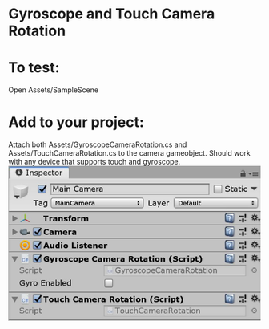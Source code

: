 # Gyroscope and Touch Camera Rotation

# To test:
Open Assets/SampleScene

# Add to your project:
Attach both Assets/GyroscopeCameraRotation.cs and Assets/TouchCameraRotation.cs to the camera gameobject.
Should work with any device that supports touch and gyroscope.
 [![1](Screenshots/1.jpg)](Screenshots/1.jpg)
